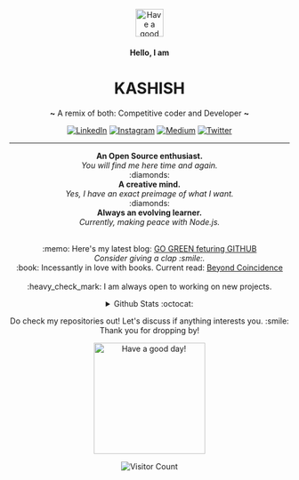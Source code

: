 <p align="center">
<img alt="Have a good day!" src="https://media.giphy.com/media/USnLRDIiBdQ6X0qMjS/giphy.gif" width="50px">
</p>
<h4 align="center" font-size:4em"> Hello, I am </h4>
<h1 align="center" font-size:8em"> KASHISH </h1>
<p align="center" ><b>~</b> A remix of both: Competitive coder and Developer <b>~</b></p>
<p align="center"><a href="https://www.linkedin.com/in/kashish121" target="_blank"><img alt="LinkedIn" src="https://img.shields.io/badge/linkedin-%230077B5.svg?&style=for-the-badge&logo=linkedin&logoColor=white" /></a> <a href="https://instagram.com/kashish_121" target="_blank"><img alt="Instagram" src="https://img.shields.io/badge/instagram-%23E4405F.svg?&style=for-the-badge&logo=instagram&logoColor=white" /></a> <a href="https://medium.com/@kashish_121" target="_blank"><img alt="Medium" src="https://img.shields.io/badge/medium-%2312100E.svg?&style=for-the-badge&logo=medium&logoColor=white" /></a> <a href="https://twitter.com/kashish_121" target="_blank"><img alt="Twitter" src="https://img.shields.io/badge/twitter-%231DA1F2.svg?&style=for-the-badge&logo=twitter&logoColor=white" /></a>
</p>
<hr>

<p align="center">
  <b>An Open Source enthusiast.</b><br>
  <i>You will find me here time and again.</i><br>
  :diamonds:<br>
<b>A creative mind.</b><br>
  <i>Yes, I have an exact preimage of what I want.</i><br>
    :diamonds:<br>
  <b>Always an evolving learner.</b><br>
  <i>Currently, making peace with Node.js.</i><br><br>
</p>

<p align="center">
:memo:  Here's my latest blog: <a href="https://medium.com/@kashish_121/go-green-featuring-github-f8750fbf0729"> GO GREEN feturing GITHUB </a><br>
  <i>Consider giving a clap :smile:.</i><br>
  :book: Incessantly in love with books. Current read: <a href="https://www.goodreads.com/book/show/375396.Beyond_Coincidence">Beyond Coincidence</a><br><br>
 :heavy_check_mark: I am always open to working on new projects. 
  
  </p>


<details align="center">
  <summary>Github Stats :octocat:</summary>

  <img alt="Kashish121's Github Stats" src="https://github-readme-stats.codestackr.vercel.app/api?username=Kashish121&show_icons=true&hide_border=true&theme=vue" />

</details>
<p align="center">
  Do check my repositories out! Let's discuss if anything interests you. :smile: <br>
  Thank you for dropping by!
  </p>

<p align="center">
<img alt="Have a good day!" src="https://media.giphy.com/media/WQOFQXuVEZ90MtDdsx/giphy.gif" width="200px">
</p>

<p align="center">
<img alt="Visitor Count" src="https://profile-counter.glitch.me/Kashish121/count.svg">
</p>
